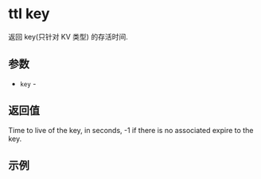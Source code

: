 # ttl key

返回 key(只针对 KV 类型) 的存活时间.

## 参数

* `key` - 

## 返回值

Time to live of the key, in seconds, -1 if there is no associated expire to the key.

## 示例
